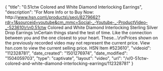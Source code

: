 {
    "title": "0.51ctw Colored and White Diamond Interlocking Earrings",
    "description": "For More Info or to Buy Now: http:\/\/www.hsn.com\/products\/seo\/8279662?rdr=1&sourceid=youtube&cm_mmc=Social-_-Youtube-_-ProductVideo-_-523610\r\n0.51ctw Colored and White Diamond Interlocking Sterling Silver Drop Earrings \nCertain things stand the test of time. Like the connection between you and the one closest to your heart. These...\r\nPrices shown on the previously recorded video may not represent the current price.  View hsn.com to view the current selling price. HSN Item #523610",
    "videoid": "112328781",
    "date_created": "1501276974",
    "date_modified": "1504059703",
    "type": "captivate",
    "layout": "video",
    "url": "\/v\/0-51ctw-colored-and-white-diamond-interlocking-earrings\/112328781"
}